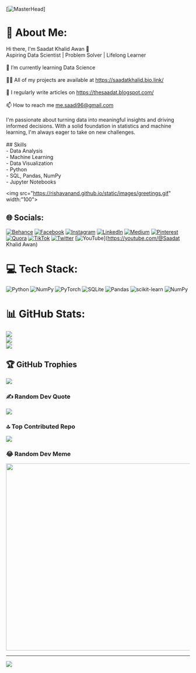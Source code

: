 [![MasterHead](https://blogger.googleusercontent.com/img/b/R29vZ2xl/AVvXsEhO7d3ljEPuz7X-94iOveMPqcZGUDvqHza5gKGb0EXx3KP8awTTh2aDoeh0EoQ6VkDAooiI_nke8kthrYjUnyaAcXQSXrja1kKnPnjz2GgtGRSfHY12yj-PsZdB7rUourupBlT_QRHiZzN-km4iR5Mb7vWLn8-JozYMtEdmhkXfC-SIgQSnPBPL-ruEdtuq/s1526/Data%20Scientist.gif)]

# 💫 About Me:
Hi there, I'm Saadat Khalid Awan 👋<br>Aspiring Data Scientist | Problem Solver | Lifelong Learner<br><br>🌱 I’m currently learning Data Science<br><br>👨‍💻 All of my projects are available at https://saadatkhalid.bio.link/<br><br>📝 I regularly write articles on https://thesaadat.blogspot.com/<br><br>📫 How to reach me me.saadi96@gmail.com<br><br>I'm passionate about turning data into meaningful insights and driving informed decisions. With a solid foundation in statistics and machine learning, I'm always eager to take on new challenges.<br><br>## Skills<br>- Data Analysis<br>- Machine Learning<br>- Data Visualization<br>- Python<br>- SQL, Pandas, NumPy<br>- Jupyter Notebooks<br>


<img src="https://rishavanand.github.io/static/images/greetings.gif" width:"100">
  


## 🌐 Socials:
[![Behance](https://img.shields.io/badge/Behance-1769ff?logo=behance&logoColor=white)](https://behance.net/saadatawan) [![Facebook](https://img.shields.io/badge/Facebook-%231877F2.svg?logo=Facebook&logoColor=white)](https://facebook.com/Saadat.Khalid.Awan) [![Instagram](https://img.shields.io/badge/Instagram-%23E4405F.svg?logo=Instagram&logoColor=white)](https://instagram.com/saadii_awan66) [![LinkedIn](https://img.shields.io/badge/LinkedIn-%230077B5.svg?logo=linkedin&logoColor=white)](https://linkedin.com/in/saadatawan) [![Medium](https://img.shields.io/badge/Medium-12100E?logo=medium&logoColor=white)](https://medium.com/@@me.saadat) [![Pinterest](https://img.shields.io/badge/Pinterest-%23E60023.svg?logo=Pinterest&logoColor=white)](https://pinterest.com/its_saadatkhalid) [![Quora](https://img.shields.io/badge/Quora-%23B92B27.svg?logo=Quora&logoColor=white)](https://quora.com/profile/Saadat-Khalid-Awan) [![TikTok](https://img.shields.io/badge/TikTok-%23000000.svg?logo=TikTok&logoColor=white)](https://tiktok.com/@@saadat.awan) [![Twitter](https://img.shields.io/badge/Twitter-%231DA1F2.svg?logo=Twitter&logoColor=white)](https://twitter.com/saadat_96) [![YouTube](https://img.shields.io/badge/YouTube-%23FF0000.svg?logo=YouTube&logoColor=white)](https://youtube.com/@Saadat Khalid Awan) 

# 💻 Tech Stack:
![Python](https://img.shields.io/badge/python-3670A0?style=for-the-badge&logo=python&logoColor=ffdd54) ![NumPy](https://img.shields.io/badge/numpy-%23013243.svg?style=for-the-badge&logo=numpy&logoColor=white) ![PyTorch](https://img.shields.io/badge/PyTorch-%23EE4C2C.svg?style=for-the-badge&logo=PyTorch&logoColor=white) ![SQLite](https://img.shields.io/badge/sqlite-%2307405e.svg?style=for-the-badge&logo=sqlite&logoColor=white) ![Pandas](https://img.shields.io/badge/pandas-%23150458.svg?style=for-the-badge&logo=pandas&logoColor=white) ![scikit-learn](https://img.shields.io/badge/scikit--learn-%23F7931E.svg?style=for-the-badge&logo=scikit-learn&logoColor=white) ![NumPy](https://img.shields.io/badge/numpy-%23013243.svg?style=for-the-badge&logo=numpy&logoColor=white)
# 📊 GitHub Stats:
![](https://github-readme-stats.vercel.app/api?username=Saadat-Khalid&theme=prussian&hide_border=false&include_all_commits=true&count_private=false)<br/>
![](https://github-readme-streak-stats.herokuapp.com/?user=Saadat-Khalid&theme=prussian&hide_border=false)<br/>
![](https://github-readme-stats.vercel.app/api/top-langs/?username=Saadat-Khalid&theme=prussian&hide_border=false&include_all_commits=true&count_private=false&layout=compact)

## 🏆 GitHub Trophies
![](https://github-profile-trophy.vercel.app/?username=Saadat-Khalid&theme=dracula&no-frame=false&no-bg=true&margin-w=4)

### ✍️ Random Dev Quote
![](https://quotes-github-readme.vercel.app/api?type=horizontal&theme=tokyonight)

### 🔝 Top Contributed Repo
![](https://github-contributor-stats.vercel.app/api?username=Saadat-Khalid&limit=5&theme=dracula&combine_all_yearly_contributions=true)

### 😂 Random Dev Meme
<img src="https://rm.up.railway.app/" width="512px"/>

---
[![](https://visitcount.itsvg.in/api?id=Saadat-Khalid&icon=2&color=6)](https://visitcount.itsvg.in)

<!-- Proudly created with GPRM ( https://gprm.itsvg.in ) -->
